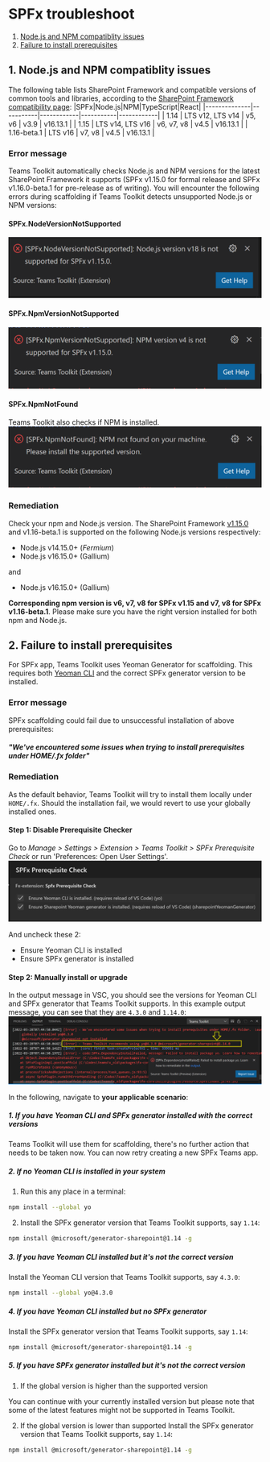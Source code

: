 # SPFx troubleshoot

1. [Node.js and NPM compatiblity issues](#compatibility)
2. [Failure to install prerequisites](#prerequisites)


## 1. Node.js and NPM compatiblity issues<a name="compatibility"></a>
The following table lists SharePoint Framework and compatible versions of common tools and libraries, according to the [SharePoint Framework compatibility page](https://docs.microsoft.com/en-us/sharepoint/dev/spfx/compatibility#spfx-development-environment-compatibility):
|SPFx|Node.js|NPM|TypeScript|React|
|--------------|-----------|------------|-----------|------------|
| 1.14 | LTS v12, LTS v14 | v5, v6 | v3.9 | v16.13.1 |
| 1.15 | LTS v14, LTS v16 | v6, v7, v8 | v4.5 | v16.13.1 |
| 1.16-beta.1 | LTS v16 | v7, v8 | v4.5 | v16.13.1 |

### Error message
Teams Toolkit automatically checks Node.js and NPM versions for the latest SharePoint Framework it supports (SPFx v1.15.0 for formal release and SPFx v1.16.0-beta.1 for pre-release as of writing). You will encounter the following errors during scaffolding if Teams Toolkit detects unsupported Node.js or NPM versions:

#### SPFx.NodeVersionNotSupported

![image](../images/fx-core/spfx/spfx-compat-check-node.png)

#### SPFx.NpmVersionNotSupported

![image](../images/fx-core/spfx/spfx-compat-check-npm.png)

#### SPFx.NpmNotFound

Teams Toolkit also checks if NPM is installed.
![image](../images/fx-core/spfx/spfx-install-check-npm.png)

### Remediation

Check your npm and Node.js version. The SharePoint Framework [v1.15.0](https://docs.microsoft.com/en-us/sharepoint/dev/spfx/set-up-your-development-environment#install-nodejs) and v1.16-beta.1 is supported on the following Node.js versions respectively:

- Node.js v14.15.0+ (_Fermium_)
- Node.js v16.15.0+ (Gallium)

and 

- Node.js v16.15.0+ (Gallium)

**Corresponding npm version is v6, v7, v8 for SPFx v1.15 and v7, v8 for SPFx v1.16-beta.1**. Please make sure you have the right version installed for both npm and Node.js.

## 2. Failure to install prerequisites<a name="prerequisites"></a>

For SPFx app, Teams Toolkit uses Yeoman Generator for scaffolding. This requires both [Yeoman CLI](https://github.com/yeoman/yo) and the correct SPFx generator version to be installed.

### Error message
SPFx scaffolding could fail due to unsuccessful installation of above prerequisites:

#### _"We've encountered some issues when trying to install prerequisites under HOME/.fx folder"_

### Remediation

As the default behavior, Teams Toolkit will try to install them locally under `HOME/.fx`. Should the installation fail, we would revert to use your globally installed ones.

#### Step 1: Disable Prerequisite Checker

Go to _Manage > Settings > Extension > Teams Toolkit > SPFx Prerequisite Check_ or run 'Preferences: Open User Settings'.
![image](../images/fx-core/spfx/setting.png)

And uncheck these 2:

- Ensure Yeoman CLI is installed
- Ensure SPFx generator is installed

#### Step 2: Manually install or upgrade

In the output message in VSC, you should see the versions for Yeoman CLI and SPFx generator that Teams Toolkit supports. In this example output message, you can see that they are `4.3.0` and `1.14.0`:
![image](../images/fx-core/spfx/output.png)

In the following, navigate to **your applicable scenario**:

##### 1. If you have Yeoman CLI and SPFx generator installed with the correct versions

Teams Toolkit will use them for scaffolding, there's no further action that needs to be taken now. You can now retry creating a new SPFx Teams app.

##### 2. If no Yeoman CLI is installed in your system

1. Run this any place in a terminal:

```sh
npm install --global yo
```

2. Install the SPFx generator version that Teams Toolkit supports, say `1.14`:

```sh
npm install @microsoft/generator-sharepoint@1.14 -g
```

##### 3. If you have Yeoman CLI installed but it's not the correct version

Install the Yeoman CLI version that Teams Toolkit supports, say `4.3.0`:

```sh
npm install --global yo@4.3.0
```

##### 4. If you have Yeoman CLI installed but no SPFx generator

Install the SPFx generator version that Teams Toolkit supports, say `1.14`:

```sh
npm install @microsoft/generator-sharepoint@1.14 -g
```

##### 5. If you have SPFx generator installed but it's not the correct version

1. If the global version is higher than the supported version

You can continue with your currently installed version but please note that some of the latest features might not be supported in Teams Toolkit.

2. If the global version is lower than supported
Install the SPFx generator version that Teams Toolkit supports, say `1.14`:

```sh
npm install @microsoft/generator-sharepoint@1.14 -g
```